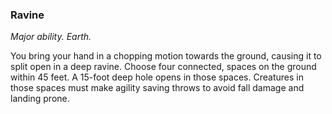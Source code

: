 ### Ravine

_Major ability. Earth._

You bring your hand in a chopping motion towards the ground, causing it to split open in a deep ravine. Choose four connected, spaces on the ground within 45 feet. A 15-foot deep hole opens in those spaces. Creatures in those spaces must make agility saving throws to avoid fall damage and landing prone.
